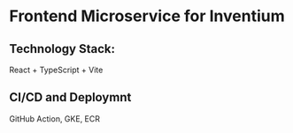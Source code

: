 # Frontend Microservice for Inventium

## Technology Stack:

React + TypeScript + Vite

## CI/CD and Deploymnt

GitHub Action, GKE, ECR
